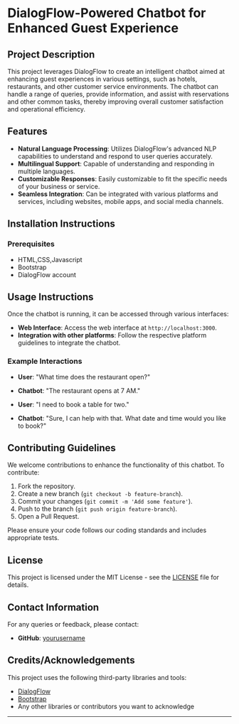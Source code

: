 # DialogFlow-Powered Chatbot for Enhanced Guest Experience


## Project Description

This project leverages DialogFlow to create an intelligent chatbot aimed at enhancing guest experiences in various settings, such as hotels, restaurants, and other customer service environments. The chatbot can handle a range of queries, provide information, and assist with reservations and other common tasks, thereby improving overall customer satisfaction and operational efficiency.

## Features

- **Natural Language Processing**: Utilizes DialogFlow's advanced NLP capabilities to understand and respond to user queries accurately.
- **Multilingual Support**: Capable of understanding and responding in multiple languages.
- **Customizable Responses**: Easily customizable to fit the specific needs of your business or service.
- **Seamless Integration**: Can be integrated with various platforms and services, including websites, mobile apps, and social media channels.

## Installation Instructions

### Prerequisites

- HTML,CSS,Javascript
- Bootstrap
- DialogFlow account

## Usage Instructions

Once the chatbot is running, it can be accessed through various interfaces:

- **Web Interface**: Access the web interface at `http://localhost:3000`.
- **Integration with other platforms**: Follow the respective platform guidelines to integrate the chatbot.

### Example Interactions

- **User**: "What time does the restaurant open?"
- **Chatbot**: "The restaurant opens at 7 AM."

- **User**: "I need to book a table for two."
- **Chatbot**: "Sure, I can help with that. What date and time would you like to book?"

## Contributing Guidelines

We welcome contributions to enhance the functionality of this chatbot. To contribute:

1. Fork the repository.
2. Create a new branch (`git checkout -b feature-branch`).
3. Commit your changes (`git commit -m 'Add some feature'`).
4. Push to the branch (`git push origin feature-branch`).
5. Open a Pull Request.

Please ensure your code follows our coding standards and includes appropriate tests.

## License

This project is licensed under the MIT License - see the [LICENSE](LICENSE) file for details.

## Contact Information

For any queries or feedback, please contact:

- **GitHub**: [yourusername](https://github.com/Ankitpal19102002)

## Credits/Acknowledgements

This project uses the following third-party libraries and tools:

- [DialogFlow](https://dialogflow.com)
- [Bootstrap](https://bootstrapmade.com)
- Any other libraries or contributors you want to acknowledge

---
